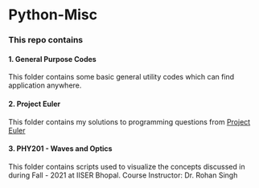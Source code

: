 # Python-Misc
### This repo contains 
#### 1. General Purpose Codes
This folder contains some basic general utility codes which can find application anywhere.
#### 2. Project Euler
This folder contains my solutions to programming questions from [Project Euler](https://projecteuler.net/archives "Project Euler")
#### 3. PHY201 - Waves and Optics
This folder contains scripts used to visualize the concepts discussed in during Fall - 2021 at IISER Bhopal. 
Course Instructor: Dr. Rohan Singh
